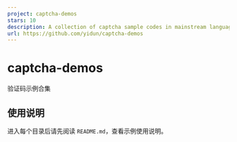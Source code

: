 ```yaml
---
project: captcha-demos
stars: 10
description: A collection of captcha sample codes in mainstream languages and frameworks
url: https://github.com/yidun/captcha-demos
---
```


captcha-demos
=============

验证码示例合集

使用说明
----

进入每个目录后请先阅读 `README.md`，查看示例使用说明。
